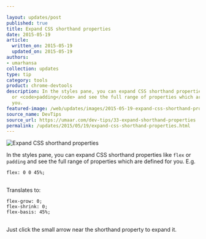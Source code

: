 ```yaml
---

layout: updates/post
published: true
title: Expand CSS shorthand properties
date: 2015-05-19
article:
  written_on: 2015-05-19
  updated_on: 2015-05-19
authors:
- umarhansa
collection: updates
type: tip
category: tools
product: chrome-devtools
description: In the styles pane, you can expand CSS shorthand properties like <code>flex</code>
  or <code>padding</code> and see the full range of properties which are defined for
  you.
featured-image: /web/updates/images/2015-05-19-expand-css-shorthand-properties/expand-shorthand-properties.gif
source_name: DevTips
source_url: https://umaar.com/dev-tips/33-expand-shorthand-properties
permalink: /updates/2015/05/19/expand-css-shorthand-properties.html
---
```

<img src="/web/updates/images/2015-05-19-expand-css-shorthand-properties/expand-shorthand-properties.gif" alt="Expand CSS shorthand properties">

In the styles pane, you can expand CSS shorthand properties like <code>flex</code> or <code>padding</code> and see the full range of properties which are defined for you. E.g.

<pre>
<code>flex: 0 0 45%;
</code>
</pre>

Translates to:

<pre>
<code>flex-grow: 0;
flex-shrink: 0;
flex-basis: 45%;
</code>
</pre>

Just click the small arrow near the shorthand property to expand it.